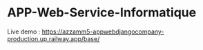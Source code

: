 # APP-Web-Service-Informatique
Live demo : https://azzamm5-appwebdjangocompany-production.up.railway.app/base/
